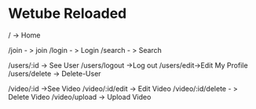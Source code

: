 # Wetube Reloaded

/ -> Home

/join - > join
/login - > Login
/search - > Search

/users/:id -> See User
/users/logout ->Log out
/users/edit->Edit My Profile
/users/delete -> Delete-User

/video/:id ->See Video
/video/:id/edit -> Edit Video
/video/:id/delete - > Delete Video
/video/upload -> Upload Video
